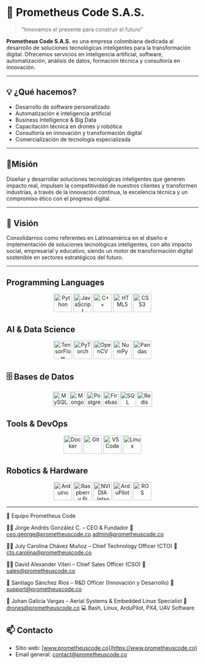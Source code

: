 # 🚀 Prometheus Code S.A.S.

> “Innovamos el presente para construir el futuro”

**Prometheus Code S.A.S.** es una empresa colombiana dedicada al desarrollo de soluciones tecnológicas inteligentes para la transformación digital. Ofrecemos servicios en inteligencia artificial, software, automatización, análisis de datos, formación técnica y consultoría en innovación.

---

## 💡 ¿Qué hacemos?

- Desarrollo de software personalizado
- Automatización e inteligencia artificial
- Business Intelligence & Big Data
- Capacitación técnica en drones y robótica
- Consultoría en innovación y transformación digital
- Comercialización de tecnología especializada

---

## 🧭Misión

Diseñar y desarrollar soluciones tecnológicas inteligentes que generen impacto real, impulsen la competitividad de nuestros clientes y transformen industrias, a través de la innovación continua, la excelencia técnica y un compromiso ético con el progreso digital.

---

## 🌟 Visión

Consolidarnos como referentes en Latinoamérica en el diseño e implementación de soluciones tecnológicas inteligentes, con alto impacto social, empresarial y educativo, siendo un motor de transformación digital sostenible en sectores estratégicos del futuro.

---

## Programming Languages
<p align="center">
  <img src="https://img.icons8.com/color/48/000000/python--v1.png" alt="Python" height="48">
  <img src="https://img.icons8.com/color/48/000000/javascript--v1.png" alt="JavaScript" height="48">
  <img src="https://img.icons8.com/color/48/000000/c-plus-plus-logo.png" alt="C++" height="48">
  <img src="https://img.icons8.com/color/48/000000/html-5--v1.png" alt="HTML5" height="48">
  <img src="https://img.icons8.com/color/48/000000/css3.png" alt="CSS3" height="48">
</p>

## AI & Data Science
<p align="center">
  <img src="https://img.icons8.com/color/48/000000/tensorflow.png" alt="TensorFlow" height="48">
  <img src="https://img.icons8.com/color/48/000000/pytorch.png" alt="PyTorch" height="48">
  <img src="https://img.icons8.com/color/48/000000/opencv.png" alt="OpenCV" height="48">
  <img src="https://img.icons8.com/color/48/000000/numpy.png" alt="NumPy" height="48">
  <img src="https://img.icons8.com/color/48/000000/pandas.png" alt="Pandas" height="48">
</p>

## 🗄️ Bases de Datos

<p align="center">
  <img src="https://img.icons8.com/color/48/000000/mysql-logo.png" alt="MySQL" height="40" title="MySQL"/>
  <img src="https://img.icons8.com/color/48/000000/mongodb.png" alt="MongoDB" height="40" title="MongoDB"/>
  <img src="https://img.icons8.com/external-tal-revivo-shadow-tal-revivo/48/null/postgresql.png" alt="PostgreSQL" height="40" title="PostgreSQL"/>
  <img src="https://img.icons8.com/color/48/000000/firebase.png" alt="Firebase" height="40" title="Firebase Realtime DB / Firestore"/>
  <img src="https://img.icons8.com/ios-filled/50/000000/sql.png" alt="SQL" height="40" title="SQL Server / General SQL"/>
  <img src="https://img.icons8.com/color/48/000000/redis.png" alt="Redis" height="40" title="Redis"/>
</p>

## Tools & DevOps
<p align="center">
  <img src="https://img.icons8.com/color/48/000000/docker.png" alt="Docker" height="48">
  <img src="https://img.icons8.com/color/48/000000/git.png" alt="Git" height="48">
  <img src="https://img.icons8.com/color/48/000000/visual-studio-code-2019.png" alt="VS Code" height="48">
  <img src="https://img.icons8.com/color/48/000000/linux--v1.png" alt="Linux" height="48">
</p>

## Robotics & Hardware
<p align="center">
  <img src="https://img.icons8.com/color/48/000000/arduino.png" alt="Arduino" height="48">
  <img src="https://img.icons8.com/color/48/000000/raspberry-pi.png" alt="Raspberry Pi" height="48">
  <img src="https://img.icons8.com/color/48/000000/nvidia.png" alt="NVIDIA Jetson" height="48">
  <img src="https://firmware.ardupilot.org/Tools/Logos/ArduPilot-Cleaned-Transparent.png" alt="ArduPilot" height="48">
  <img src="https://upload.wikimedia.org/wikipedia/commons/thumb/1/15/Robot_Operating_System_logo.svg/250px-Robot_Operating_System_logo.svg.png" alt="ROS" height="48">
</p>

---



👥 Equipo Prometheus Code

🧑‍🚀 Jorge Andrés González C. – CEO & Fundador
📧 ceo.george@prometheuscode.co admin@prometheuscode.co

👩‍💻 July Carolina Chávez Muñoz – Chief Technology Officer (CTO)
📧 cto.carolina@prometheuscode.co 

🧑‍💼 David Alexander Viteri – Chief Sales Officer (CSO)
📧 sales@prometheuscode.co

🤖 Santiago Sánchez Ríos – R&D Officer (Innovación y Desarrollo)
📧 support@prometheuscode.co

🚁 Johan Galicia Vargas – Aerial Systems & Embedded Linux Specialist
📧 drones@prometheuscode.co
💻 Bash, Linux, ArduPilot, PX4, UAV Software

## 📫 Contacto

- Sitio web: [www.prometheuscode.co](https://www.prometheuscode.co)
- Email general: [contact@prometheuscode.co](mailto:contact@prometheuscode.co)
